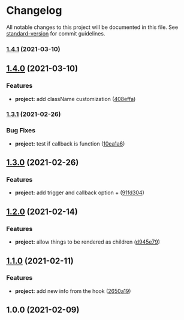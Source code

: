# Changelog

All notable changes to this project will be documented in this file. See [standard-version](https://github.com/conventional-changelog/standard-version) for commit guidelines.

### [1.4.1](https://github.com/olavoparno/react-use-presentation/compare/v1.4.0...v1.4.1) (2021-03-10)

## [1.4.0](https://github.com/olavoparno/react-use-presentation/compare/v1.3.1...v1.4.0) (2021-03-10)


### Features

* **project:** add className customization ([408effa](https://github.com/olavoparno/react-use-presentation/commit/408effaaa3873fc2413c51c563186283a5ba7d16))

### [1.3.1](https://github.com/olavoparno/react-use-presentation/compare/v1.3.0...v1.3.1) (2021-02-26)


### Bug Fixes

* **project:** test if callback is function ([10ea1a6](https://github.com/olavoparno/react-use-presentation/commit/10ea1a6a68284b280e966d8c858ce4f14822e93e))

## [1.3.0](https://github.com/olavoparno/react-use-presentation/compare/v1.2.0...v1.3.0) (2021-02-26)


### Features

* **project:** add trigger and callback option + ([91fd304](https://github.com/olavoparno/react-use-presentation/commit/91fd3049e03098e6947fac2861f528726ecfdae5))

## [1.2.0](https://github.com/olavoparno/react-use-presentation/compare/v1.1.0...v1.2.0) (2021-02-14)


### Features

* **project:** allow things to be rendered as children ([d945e79](https://github.com/olavoparno/react-use-presentation/commit/d945e79b64e6a988abcb21f8d102fbcce7d43d56))

## [1.1.0](https://github.com/olavoparno/react-use-presentation/compare/v1.0.0...v1.1.0) (2021-02-11)


### Features

* **project:** add new info from the hook ([2650a19](https://github.com/olavoparno/react-use-presentation/commit/2650a19ee54fa7e69549617fd5db60611a100b59))

## 1.0.0 (2021-02-09)
